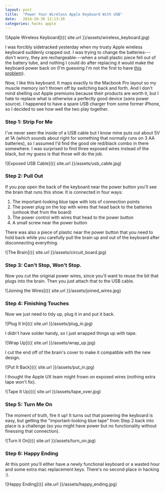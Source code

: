 ```yaml
---
layout: post
title:  "Power Your Wireless Apple Keyboard With USB"
date:   2014-10-30 12:13:26
categories: hacks apple
---
```

![Apple Wireless Keyboard]({{ site.url }}/assets/wireless_keyboard.jpg)

I was forcibly sidetracked yesterday when my trusty Apple wireless keyboard suddenly
crapped out. I was trying to change the batteries---don't worry, they are
rechargeable---when a small plastic piece fell out of the battery tube, and
nothing I could do after replacing it would make the keyboard power back on (I'm
guessing I'm not the first to have [this problem][foil-fix]).

Now, I like this keyboard. It maps exactly to the Macbook Pro layout so my
muscle memory isn't thrown off by switching back and forth. And I don't mind
shelling out Apple premiums because their products are worth it, but I hate to
replace what is otherwise a
perfectly good device (*sans* power source). I happened to have a spare USB
charger from some former iPhone, so I decided to see how well the two play
together.

### Step 1: Strip For Me

I've never seen the inside of a USB cable but I know mine puts out about 5V at
1A (which sounds about right for something that normally runs on 3 AA batteries),
so I assumed I'd find the good ole red/black combo in there somewhere.
I was surprised to find three exposed wires instead of the black,
but my guess is that those will do the job.

![Exposed USB Cable]({{ site.url }}/assets/usb_cable.jpg)

### Step 2: Pull Out

If you pop open the back of the keyboard near the power button you'll see the brain
that runs this show. It is connected in four ways:

1. The important-looking blue tape with lots of connection points
2. The power plug on the top with wires that head back to the batteries (unhook that from
   the board)
3. The power control with wires that head to the power button
4. A small screw near the power button

There was also a piece of plastic near the power button that you need to hold
back while you carefully pull the brain up and out of the keyboard after
disconnecting everything.

![The Brain]({{ site.url }}/assets/circuit_board.jpg)

### Step 3: Can't Stop, Won't Stop.

Now you cut the original power wires, since you'll want to reuse the bit that
plugs into the brain. Then you just attach that to the USB cable.

![Joining the Wires]({{ site.url }}/assets/joined_wires.jpg)

### Step 4: Finishing Touches

Now we just need to tidy up, plug it in and put it back.

![Plug It In]({{ site.url }}/assets/plug_in.jpg)

I didn't have solder handy, so I just wrapped things up with tape.

![Wrap Up]({{ site.url }}/assets/wrap_up.jpg)

I cut the end off of the brain's cover to make it compatible with the new
design.

![Put It Back]({{ site.url }}/assets/put_in.jpg)

I thought the Apple UX team might frown on exposed wires (nothing extra tape won't fix).

![Tape It Up]({{ site.url }}/assets/tape_over.jpg)

### Step 5: Turn Me On

The moment of truth, fire it up! It turns out that powering the keyboard is
easy, but getting the "important-looking blue tape" from Step 2 back into place is a
challenge (so you might have power but no functionality without finessing that
connection).

![Turn It On]({{ site.url }}/assets/turn_on.jpg)

### Step 6: Happy Ending

At this point you'll either have a newly functional keyboard or a wasted hour
and some extra mac replacement keys. There's no second place in hacking :).

![Happy Ending]({{ site.url }}/assets/happy_ending.jpg)


[foil-fix]:     http://griffintechnology.com/blog/tips-and-tricks/how-to-revive-a-dead-apple-wireless-keyboard-using-a-gum-wrapper/
